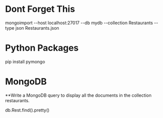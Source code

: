 ﻿# Dont Forget This

mongoimport --host localhost:27017 --db mydb --collection Restaurants --type json Restaurants.json

# Python Packages

pip install pymongo

# MongoDB 
**Write a MongoDB query to display all the documents in the collection restaurants.


db.Rest.find().pretty()
